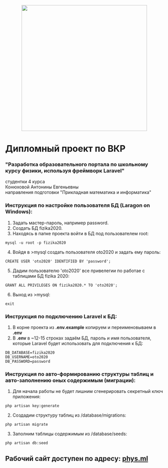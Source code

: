 <p align="center"><a href="https://laravel.com" target="_blank"><img src="https://raw.githubusercontent.com/laravel/art/master/logo-lockup/5%20SVG/2%20CMYK/1%20Full%20Color/laravel-logolockup-cmyk-red.svg" width="400"></a></p>

# Дипломный проект по ВКР
### "Разработка образовательного портала по школьному курсу физики, используя фреймворк Laravel"
студентки 4 курса<br>
Конюховой Антонины Евгеньевны<br>
направления подготовки "Прикладная математика и информатика"



### Инструкция по настройке пользователя БД (Laragon on Windows):
1. Задать мастер-пароль, например password.
2. Создать БД fizika2020.
3. Находясь в папке проекта войти в БД под пользователем root:
```code
mysql -u root -p fizika2020
```
4. Войдя в >mysql создать пользователя oto2020 и задать ему пароль:
```code
CREATE USER 'oto2020' IDENTIFIED BY 'password';
```
5. Дадим пользователю 'oto2020' все привелегии по работае с таблицами БД fizika 2020:
```code
GRANT ALL PRIVILEGES ON fizika2020.* TO 'oto2020';
```
6. Выход из >mysql:
```code
exit
```
### Инструкция по подключению Laravel к БД:
1. В корне проекта из <b>.env.example</b> копируем и переименовываем в <b>.env</b>
2. В <b>.env</b> в ~12-15 строках задаём БД, пароль и имя пользователя, которые Laravel будет использовать для подключения к БД:
```code   
DB_DATABASE=fizika2020
DB_USERNAME=oto2020
DB_PASSWORD=password
```
### Инструкция по авто-формированию структуры таблиц и авто-заполнению оных содержимым (миграции):
1. Для начала работы не будет лишним сгенерировать секретный ключ приложения:
```code   
php artisan key:generate
```
2. Создадим структуру таблиц из /database/migrations: 
```code   
php artisan migrate
```
3. Заполним таблицы содержимым из /database/seeds:
```code   
php artisan db:seed
```

## Рабочий сайт доступен по адресу: [phys.ml](http://phys.ml)

